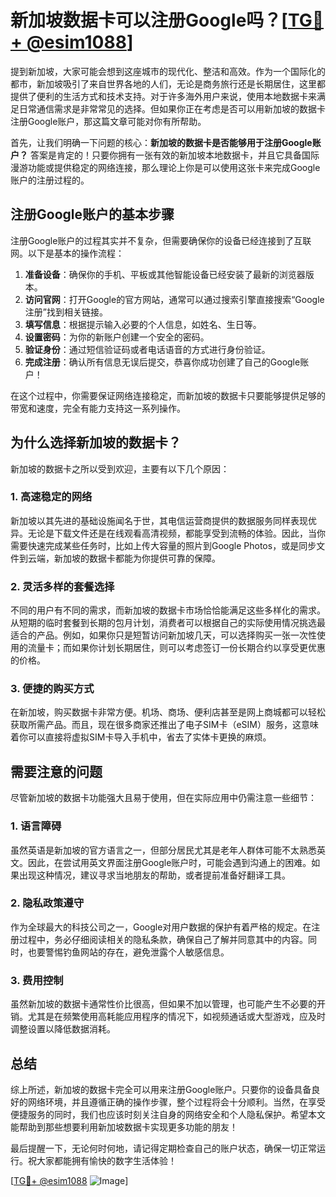 # 新加坡数据卡可以注册Google吗？[[TG💪+ @esim1088](https://t.me/s/esim1088)]

提到新加坡，大家可能会想到这座城市的现代化、整洁和高效。作为一个国际化的都市，新加坡吸引了来自世界各地的人们，无论是商务旅行还是长期居住，这里都提供了便利的生活方式和技术支持。对于许多海外用户来说，使用本地数据卡来满足日常通信需求是非常常见的选择。但如果你正在考虑是否可以用新加坡的数据卡注册Google账户，那这篇文章可能对你有所帮助。

首先，让我们明确一下问题的核心：**新加坡的数据卡是否能够用于注册Google账户？** 答案是肯定的！只要你拥有一张有效的新加坡本地数据卡，并且它具备国际漫游功能或提供稳定的网络连接，那么理论上你是可以使用这张卡来完成Google账户的注册过程的。

## 注册Google账户的基本步骤

注册Google账户的过程其实并不复杂，但需要确保你的设备已经连接到了互联网。以下是基本的操作流程：

1. **准备设备**：确保你的手机、平板或其他智能设备已经安装了最新的浏览器版本。
2. **访问官网**：打开Google的官方网站，通常可以通过搜索引擎直接搜索“Google注册”找到相关链接。
3. **填写信息**：根据提示输入必要的个人信息，如姓名、生日等。
4. **设置密码**：为你的新账户创建一个安全的密码。
5. **验证身份**：通过短信验证码或者电话语音的方式进行身份验证。
6. **完成注册**：确认所有信息无误后提交，恭喜你成功创建了自己的Google账户！

在这个过程中，你需要保证网络连接稳定，而新加坡的数据卡只要能够提供足够的带宽和速度，完全有能力支持这一系列操作。

## 为什么选择新加坡的数据卡？

新加坡的数据卡之所以受到欢迎，主要有以下几个原因：

### 1. **高速稳定的网络**
新加坡以其先进的基础设施闻名于世，其电信运营商提供的数据服务同样表现优异。无论是下载文件还是在线观看高清视频，都能享受到流畅的体验。因此，当你需要快速完成某些任务时，比如上传大容量的照片到Google Photos，或是同步文件到云端，新加坡的数据卡都能为你提供可靠的保障。

### 2. **灵活多样的套餐选择**
不同的用户有不同的需求，而新加坡的数据卡市场恰恰能满足这些多样化的需求。从短期的临时套餐到长期的包月计划，消费者可以根据自己的实际使用情况挑选最适合的产品。例如，如果你只是短暂访问新加坡几天，可以选择购买一张一次性使用的流量卡；而如果你计划长期居住，则可以考虑签订一份长期合约以享受更优惠的价格。

### 3. **便捷的购买方式**
在新加坡，购买数据卡非常方便。机场、商场、便利店甚至是网上商城都可以轻松获取所需产品。而且，现在很多商家还推出了电子SIM卡（eSIM）服务，这意味着你可以直接将虚拟SIM卡导入手机中，省去了实体卡更换的麻烦。

## 需要注意的问题

尽管新加坡的数据卡功能强大且易于使用，但在实际应用中仍需注意一些细节：

### 1. **语言障碍**
虽然英语是新加坡的官方语言之一，但部分居民尤其是老年人群体可能不太熟悉英文。因此，在尝试用英文界面注册Google账户时，可能会遇到沟通上的困难。如果出现这种情况，建议寻求当地朋友的帮助，或者提前准备好翻译工具。

### 2. **隐私政策遵守**
作为全球最大的科技公司之一，Google对用户数据的保护有着严格的规定。在注册过程中，务必仔细阅读相关的隐私条款，确保自己了解并同意其中的内容。同时，也要警惕钓鱼网站的存在，避免泄露个人敏感信息。

### 3. **费用控制**
虽然新加坡的数据卡通常性价比很高，但如果不加以管理，也可能产生不必要的开销。尤其是在频繁使用高耗能应用程序的情况下，如视频通话或大型游戏，应及时调整设置以降低数据消耗。

## 总结

综上所述，新加坡的数据卡完全可以用来注册Google账户。只要你的设备具备良好的网络环境，并且遵循正确的操作步骤，整个过程将会十分顺利。当然，在享受便捷服务的同时，我们也应该时刻关注自身的网络安全和个人隐私保护。希望本文能帮助到那些想要利用新加坡数据卡实现更多功能的朋友！

最后提醒一下，无论何时何地，请记得定期检查自己的账户状态，确保一切正常运行。祝大家都能拥有愉快的数字生活体验！

[[TG💪+ @esim1088](https://t.me/s/esim1088) ![Image](https://i.postimg.cc/4NQfJmqS/Snipaste-2025-05-13-00-14-12.png)]